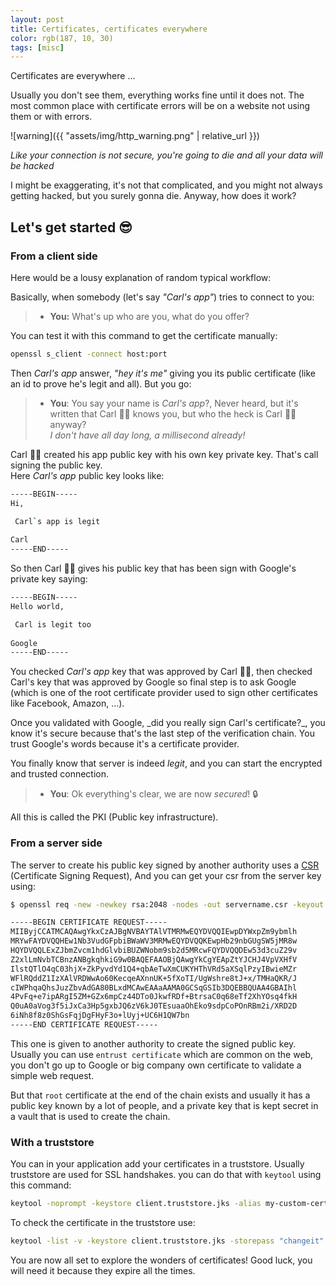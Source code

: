 ```yaml
---
layout: post
title: Certificates, certificates everywhere
color: rgb(187, 10, 30)
tags: [misc]
---
```


Certificates are everywhere ...

Usually you don't see them, everything works fine until it does not. 
The most common place with certificate errors will be on a website not using them or with errors. 

![warning]({{ "assets/img/http_warning.png" | relative_url }})

*Like your connection is not secure, you're going to die and all your data will be hacked*

I might be exaggerating, it's not that complicated, and you might not always getting hacked, but you surely gonna die.
Anyway, how does it work?

## Let's get started 😎

### From a client side

Here would be a lousy explanation of random typical workflow:

Basically, when somebody (let's say _"Carl's app"_) tries to connect to you:
>  - **You:** What's up who are you, what do you offer?

You can test it with this command to get the certificate manually:

```bash
openssl s_client -connect host:port
```

Then _Carl's app_ answer, _"hey it's me"_ giving you its public certificate (like an id to prove he's legit and all).
But you go:
>  - **You**: You say your name is _Carl's app_?, Never heard, but it's written that Carl 👨‍💻 knows you, but who the heck is Carl 👨‍💻 anyway?
>  <br>_I don't have all day long, a millisecond already!_

Carl 👨‍💻 created his app public key with his own key private key. That's call signing the public key. <br>
Here _Carl's app_ public key looks like:

```bash
-----BEGIN-----
Hi,

 Carl`s app is legit 
 
Carl
-----END-----
```
 
So then Carl 👨‍💻 gives his public key that has been sign with Google's private key saying:

```bash
-----BEGIN-----
Hello world,

 Carl is legit too 
 
Google
-----END-----
```

You checked _Carl's app_ key that was approved by Carl 👨‍💻, then checked Carl's key that was approved by Google so final step is to ask Google
(which is one of the root certificate provider used to sign other certificates like Facebook, Amazon, ...).

Once you validated with Google, _did you really sign Carl's certificate?_️, you know it's secure because that's the last step of the verification chain.
You trust Google's words because it's a certificate provider.

You finally know that server is indeed _legit_, and you can start the encrypted and trusted connection.

>  - **You**: Ok everything's clear, we are now _secured_! 🔒

All this is called the PKI (Public key infrastructure).

### From a server side

The server to create his public key signed by another authority uses a [CSR](https://www.sslshopper.com/what-is-a-csr-certificate-signing-request.html) (Certificate Signing Request),
And you can get your csr from the server key using:

```bash
$ openssl req -new -newkey rsa:2048 -nodes -out servername.csr -keyout servername.key

-----BEGIN CERTIFICATE REQUEST-----
MIIByjCCATMCAQAwgYkxCzAJBgNVBAYTAlVTMRMwEQYDVQQIEwpDYWxpZm9ybmlh
MRYwFAYDVQQHEw1Nb3VudGFpbiBWaWV3MRMwEQYDVQQKEwpHb29nbGUgSW5jMR8w
HQYDVQQLExZJbmZvcm1hdGlvbiBUZWNobm9sb2d5MRcwFQYDVQQDEw53d3cuZ29v
Z2xlLmNvbTCBnzANBgkqhkiG9w0BAQEFAAOBjQAwgYkCgYEApZtYJCHJ4VpVXHfV
IlstQTlO4qC03hjX+ZkPyvdYd1Q4+qbAeTwXmCUKYHThVRd5aXSqlPzyIBwieMZr
WFlRQddZ1IzXAlVRDWwAo60KecqeAXnnUK+5fXoTI/UgWshre8tJ+x/TMHaQKR/J
cIWPhqaQhsJuzZbvAdGA80BLxdMCAwEAAaAAMA0GCSqGSIb3DQEBBQUAA4GBAIhl
4PvFq+e7ipARgI5ZM+GZx6mpCz44DTo0JkwfRDf+BtrsaC0q68eTf2XhYOsq4fkH
Q0uA0aVog3f5iJxCa3Hp5gxbJQ6zV6kJ0TEsuaaOhEko9sdpCoPOnRBm2i/XRD2D
6iNh8f8z0ShGsFqjDgFHyF3o+lUyj+UC6H1QW7bn
-----END CERTIFICATE REQUEST-----
```

This one is given to another authority to create the signed public key. 
Usually you can use `entrust certificate` which are common on the web, you don't go up to Google or big company own certificate to validate a simple web request.
 
But that `root` certificate at the end of the chain exists and usually it has a public key known by a lot of people, 
and a private key that is kept secret in a vault that is used to create the chain.


### With a truststore

You can in your application add your certificates in a truststore.
Usually truststore are used for SSL handshakes. you can do that with `keytool` using this command:

```bash 
keytool -noprompt -keystore client.truststore.jks -alias my-custom-cert-alias -import -file newcert.crt -storepass "changeit" -keypass "changeit"
```

To check the certificate in the truststore use:

```bash
keytool -list -v -keystore client.truststore.jks -storepass "changeit"
```

You are now all set to explore the wonders of certificates! Good luck, you will need it because they expire all the times.
